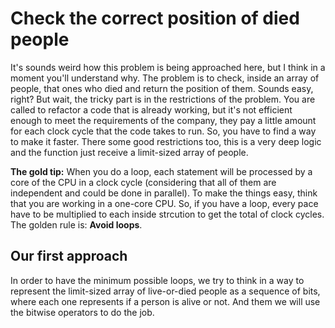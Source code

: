 # Check the correct position of died people

It's sounds weird how this problem is being approached here, but I think in a moment you'll understand why. The problem is to check, inside an array of people, that ones who died and return the position of them. Sounds easy, right? But wait, the tricky part is in the restrictions of the problem. You are called to refactor a code that is already working, but it's not efficient enough to meet the requirements of the company, they pay a little amount for each clock cycle that the code takes to run. So, you have to find a way to make it faster. There some good restrictions too, this is a very deep logic and the function just receive a limit-sized array of people.

**The gold tip:** When you do a loop, each statement will be processed by a core of the CPU in a clock cycle (considering that all of them are independent and could be done in parallel). To make the things easy, think that you are working in a one-core CPU. So, if you have a loop, every pace have to be multiplied to each inside strcution to get the total of clock cycles. The golden rule is: **Avoid loops**.

## Our first approach

In order to have the minimum possible loops, we try to think in a way to represent the limit-sized array of live-or-died people as a sequence of bits, where each one represents if a person is alive or not. And them we will use the bitwise operators to do the job.